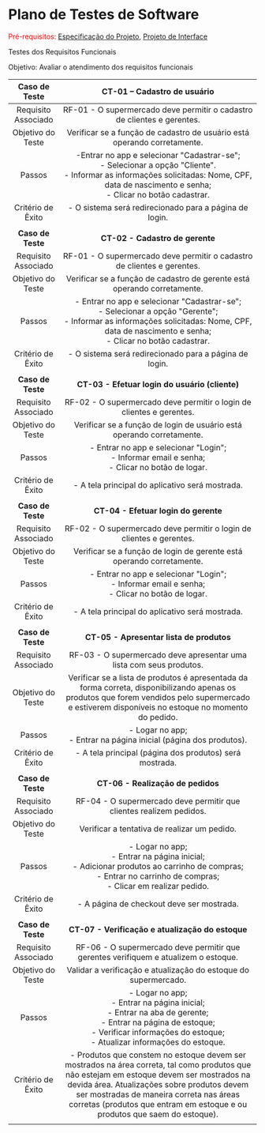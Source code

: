 # Plano de Testes de Software

<span style="color:red">Pré-requisitos: <a href="2-Especificação do Projeto.md"> Especificação do Projeto</a></span>, <a href="3-Projeto de Interface.md"> Projeto de Interface</a>

Testes dos Requisitos Funcionais


Objetivo: Avaliar o atendimento dos requisitos funcionais

 
| **Caso de Teste** 	| **CT-01 – Cadastro de usuário** 	|
|:---:	|:---:	|
|	Requisito Associado 	| RF-01 -  O supermercado deve permitir o cadastro de clientes e gerentes. |
| Objetivo do Teste 	|Verificar se a função de cadastro de usuário está operando corretamente. |
| Passos 	| -Entrar no app e selecionar "Cadastrar-se"; <br> - Selecionar a opção "Cliente".<br> - Informar as informações solicitadas: Nome, CPF, data de nascimento e senha;<br> - Clicar no botão cadastrar. |
|Critério de Êxito | - O sistema será redirecionado para a página de login. |
|  	|  	|
| **Caso de Teste** 	| **CT-02 - Cadastro de gerente**	|
|Requisito Associado | RF-01	- O supermercado deve permitir o cadastro de clientes e gerentes. |
| Objetivo do Teste 	| Verificar se a função de cadastro de gerente está operando corretamente. |
| Passos 	| - Entrar no app e selecionar "Cadastrar-se"; <br> - Selecionar a opção "Gerente"; <br> - Informar as informações solicitadas: Nome, CPF, data de nascimento e senha; <br> - Clicar no botão cadastrar. |
|Critério de Êxito | - O sistema será redirecionado para a página de login. |
|  	|  	|
| **Caso de Teste** 	| **CT-03 - Efetuar login do usuário (cliente)**	|
|Requisito Associado | RF-02	- O supermercado deve permitir o login de clientes e gerentes. |
| Objetivo do Teste 	| Verificar se a função de login de usuário está operando corretamente. |
| Passos 	| - Entrar no app e selecionar "Login"; <br> - Informar email e senha; <br> - Clicar no botão de logar.|
|Critério de Êxito | - A tela principal do aplicativo será mostrada. |
|  	|  	|
| **Caso de Teste** 	| **CT-04 - Efetuar login do gerente**	|
|Requisito Associado | RF-02	- O supermercado deve permitir o login de clientes e gerentes. |
| Objetivo do Teste 	| Verificar se a função de login de gerente está operando corretamente. |
| Passos 	| - Entrar no app e selecionar "Login"; <br> - Informar email e senha; <br> - Clicar no botão de logar.|
|Critério de Êxito | - A tela principal do aplicativo será mostrada. |
|  	|  	|
| **Caso de Teste** 	| **CT-05 - Apresentar lista de produtos**	|
|Requisito Associado | RF-03	- O supermercado deve apresentar uma lista com seus produtos. |
| Objetivo do Teste 	| Verificar se a lista de produtos é apresentada da forma correta, disponibilizando apenas os produtos que forem vendidos pelo supermercado e estiverem disponíveis no estoque no momento do pedido. |
| Passos 	| - Logar no app; <br> - Entrar na página inicial (página dos produtos).|
|Critério de Êxito | - A tela principal (página dos produtos) será mostrada. |
|  	|  	|
| **Caso de Teste** 	| **CT-06 - Realização de pedidos** |
|Requisito Associado | RF-04	- O supermercado deve permitir que clientes realizem pedidos. |
| Objetivo do Teste 	| Verificar a tentativa de realizar um pedido. |
| Passos 	| - Logar no app; <br> - Entrar na página inicial; <br> - Adicionar produtos ao carrinho de compras; <br> - Entrar no carrinho de compras; <br> - Clicar em realizar pedido. |
|Critério de Êxito | - A página de checkout deve ser mostrada. |
|  	|  	|
| **Caso de Teste** 	| **CT-07 - Verificação e atualização do estoque**	|
|Requisito Associado | RF-06	- O supermercado deve permitir que gerentes verifiquem e atualizem o estoque. |
| Objetivo do Teste 	| Validar a verificação e atualização do estoque do supermercado. |
| Passos 	| - Logar no app; <br> - Entrar na página inicial; <br> - Entrar na aba de gerente; <br> - Entrar na página de estoque; <br> - Verificar informações do estoque; <br> - Atualizar informações do estoque. |
|Critério de Êxito | - Produtos que constem no estoque devem ser mostrados na área correta, tal como produtos que não estejam em estoque devem ser mostrados na devida área. Atualizações sobre produtos devem ser mostradas de maneira correta nas áreas corretas (produtos que entram em estoque e ou produtos que saem do estoque). |
|  	|  	|

